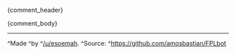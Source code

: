 {comment_header}

{comment_body}

---

^Made ^by ^[/u/esoemah](https://www.reddit.com/message/compose/?to=esoemah). ^Source: ^https://github.com/amosbastian/FPLbot
